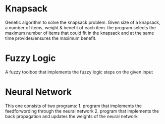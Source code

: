 # Knapsack
  Genetic algorithm to solve the knapsack problem. Given size of a knapsack, a number of items, weight & benefit of each item.
the program selects the maximum number of items that could fit in the knapsack and at the same time provides/ensures the maximum benefit.


# Fuzzy Logic
  A fuzzy toolbox that implements the fuzzy logic steps on the given input

# Neural Network
  This one consists of two programs:
    1. program that implements the feedforwording through the neural network
    2. program that implements the back propagation and updates the weights of the neural network 
